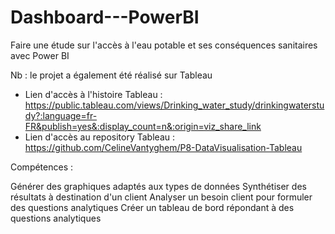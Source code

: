 # Dashboard---PowerBI

Faire une étude sur l'accès à l'eau potable et ses conséquences sanitaires avec Power BI

Nb : le projet a également été réalisé sur Tableau
  - Lien d'accès à l'histoire Tableau : https://public.tableau.com/views/Drinking_water_study/drinkingwaterstudy?:language=fr-FR&publish=yes&:display_count=n&:origin=viz_share_link
  - Lien d'accès au repository Tableau : https://github.com/CelineVantyghem/P8-DataVisualisation-Tableau

Compétences :

Générer des graphiques adaptés aux types de données
Synthétiser des résultats à destination d'un client
Analyser un besoin client pour formuler des questions analytiques
Créer un tableau de bord répondant à des questions analytiques
